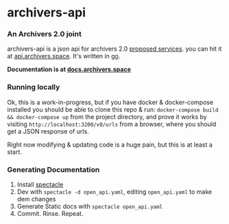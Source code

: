 # archivers-api
### An Archivers 2.0 joint

archivers-api is a json api for archivers 2.0 [proposed services](https://github.com/edgi-govdata-archiving/proposed-services). you can hit it at [api.archivers.space](https://api.archivers.space). It's written in [go](https://golang.org).

**Documentation is at [docs.archivers.space](https://docs.archivers.space)**

### Running locally

Ok, this is a work-in-progress, but if you have docker & docker-compose installed you should be able to clone this repo & run:
`docker-compose build && docker-compose up` from the project directory, and prove it works by visiting `http://localhost:3200/v0/urls` from a browser, where you should get a JSON response of urls.

Right now modifying & updating code is a huge pain, but this is at least a start.

### Generating Documentation

1. Install [spectacle](https://github.com/sourcey/spectacle)
2. Dev with `spectacle -d open_api.yaml`, editing `open_api.yaml` to make dem changes
3. Generate Static docs with `spectacle open_api.yaml`
4. Commit. Rinse. Repeat.